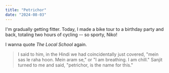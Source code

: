 ```yaml
---
title: "Petrichor"
date: "2024-08-03"
---
```


I'm gradually getting fitter. Today, I made a bike tour to a birthday party and back, totaling two hours of cycling -- so sporty, Niko!

I wanna quote _The Local School_ again.

> I said to him, in the Hindi we had coincidentally just covered, "mein sas le raha hoon. Mein aram se," or "I am breathing. I am chill." Sanjit turned to me and said, "petrichor, is the name for this."
